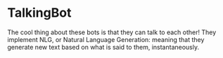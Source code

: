# TalkingBot
The cool thing about these bots is that they can talk to each other! They implement NLG, or Natural Language Generation: meaning that they generate new text based on what is said to them, instantaneously.
